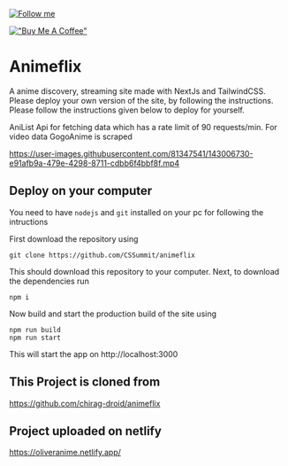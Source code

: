 [![Follow me](https://img.shields.io/github/followers/CSSummit?label=follow%20me&style=social)](https://github.com/CSSummit)

[!["Buy Me A Coffee"](https://www.buymeacoffee.com/assets/img/custom_images/orange_img.png)](https://www.buymeacoffee.com/oliverbagos)

# Animeflix

A anime discovery, streaming site made with NextJs and TailwindCSS. Please deploy your own version of the site, by following the instructions. Please follow the instructions given below to deploy for yourself.

AniList Api for fetching data which has a rate limit of 90 requests/min. For video data GogoAnime is scraped

https://user-images.githubusercontent.com/81347541/143006730-e91afb9a-479e-4298-8711-cdbb6f4bbf8f.mp4

## Deploy on your computer

You need to have `nodejs` and `git` installed on your pc for following the intructions

First download the repository using
```
git clone https://github.com/CSSummit/animeflix
```

This should download this repository to your computer. Next, to download the dependencies run
```
npm i
```

Now build and start the production build of the site using
```
npm run build
npm run start
```

This will start the app on http://localhost:3000

## This Project is cloned from
https://github.com/chirag-droid/animeflix

## Project uploaded on netlify
https://oliveranime.netlify.app/

